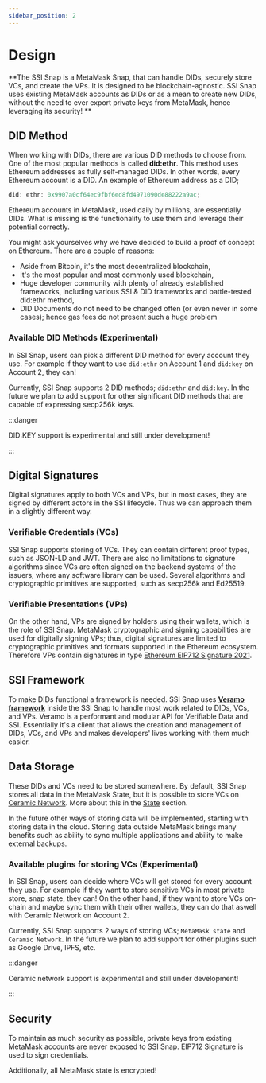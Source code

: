 ```yaml
---
sidebar_position: 2
---
```


# Design

**The SSI Snap is a MetaMask Snap, that can handle DIDs, securely store VCs, and create the VPs. It is designed to be blockchain-agnostic. SSI Snap uses existing MetaMask accounts as DIDs or as a mean to create new DIDs, without the need to ever export private keys from MetaMask, hence leveraging its security!
**

## DID Method

When working with DIDs, there are various DID methods to choose from. One of the most popular methods is called **did:ethr**. This method uses Ethereum addresses as fully self-managed DIDs. In other words, every Ethereum account is a DID. An example of Ethereum address as a DID;

```js
did: ethr: 0x9907a0cf64ec9fbf6ed8fd4971090de88222a9ac;
```

Ethereum accounts in MetaMask, used daily by millions, are essentially DIDs. What is missing is the functionality to use them and leverage their potential correctly.

You might ask yourselves why we have decided to build a proof of concept on Ethereum. There are a couple of reasons:

- Aside from Bitcoin, it's the most decentralized blockchain,
- It's the most popular and most commonly used blockchain,
- Huge developer community with plenty of already established frameworks, including various SSI & DID frameworks and battle-tested did:ethr method,
- DID Documents do not need to be changed often (or even never in some cases); hence gas fees do not present such a huge problem

### Available DID Methods (Experimental)

In SSI Snap, users can pick a different DID method for every account they use. For example if they want to use `did:ethr` on Account 1 and `did:key` on Account 2, they can!

Currently, SSI Snap supports 2 DID methods; `did:ethr` and `did:key`. In the future we plan to add support for other significant DID methods that are capable of expressing secp256k keys.

:::danger

DID:KEY support is experimental and still under development!

:::

## Digital Signatures

Digital signatures apply to both VCs and VPs, but in most cases, they are signed by different actors in the SSI lifecycle. Thus we can approach them in a slightly different way.

### Verifiable Credentials (VCs)

SSI Snap supports storing of VCs. They can contain different proof types, such as JSON-LD and JWT. There are also no limitations to signature algorithms since VCs are often signed on the backend systems of the issuers, where any software library can be used. Several algorithms and cryptographic primitives are supported, such as secp256k and Ed25519.

### Verifiable Presentations (VPs)

On the other hand, VPs are signed by holders using their wallets, which is the role of SSI Snap. MetaMask cryptographic and signing capabilities are used for digitally signing VPs; thus, digital signatures are limited to cryptographic primitives and formats supported in the Ethereum ecosystem. Therefore VPs contain signatures in type [Ethereum EIP712 Signature 2021](https://w3c-ccg.github.io/ethereum-eip712-signature-2021-spec/).

## SSI Framework

To make DIDs functional a framework is needed. SSI Snap uses **[Veramo framework](https://veramo.io/)** inside the SSI Snap to handle most work related to DIDs, VCs, and VPs. Veramo is a performant and modular API for Verifiable Data and SSI. Essentially it's a client that allows the creation and management of DIDs, VCs, and VPs and makes developers' lives working with them much easier.

## Data Storage

These DIDs and VCs need to be stored somewhere. By default, SSI Snap stores all data in the MetaMask State, but it is possible to store VCs on [Ceramic Network](https://ceramic.network/). More about this in the [State](/docs/ssi-snap/storage) section.

In the future other ways of storing data will be implemented, starting with storing data in the cloud. Storing data outside MetaMask brings many benefits such as ability to sync multiple applications and ability to make external backups.

### Available plugins for storing VCs (Experimental)

In SSI Snap, users can decide where VCs will get stored for every account they use. For example if they want to store sensitive VCs in most private store, snap state, they can! On the other hand, if they want to store VCs on-chain and maybe sync them with their other wallets, they can do that aswell with Ceramic Network on Account 2.

Currently, SSI Snap supports 2 ways of storing VCs; `MetaMask state` and `Ceramic Network`. In the future we plan to add support for other plugins such as Google Drive, IPFS, etc.

:::danger

Ceramic network support is experimental and still under development!

:::

## Security

To maintain as much security as possible, private keys from existing MetaMask accounts are never exposed to SSI Snap. EIP712 Signature is used to sign credentials.

Additionally, all MetaMask state is encrypted!
